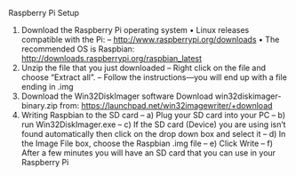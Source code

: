  Raspberry Pi Setup
1. Download the Raspberry Pi operating system
• Linux releases compatible with the Pi: – http://www.raspberrypi.org/downloads
• The recommended OS is Raspbian:
http://downloads.raspberrypi.org/raspbian_latest
2. Unzip the file that you just downloaded
–
Right click on the file and choose “Extract all”.
–
Follow the instructions—you will end up with a file ending in .img
3. Download the Win32DiskImager software
Download win32diskimager-binary.zip from:
https://launchpad.net/win32imagewriter/+download
4. Writing Raspbian to the SD card
– a) Plug your SD card into your PC
– b) run Win32DiskImager.exe
– c) If the SD card (Device) you are using isn’t found automatically then click on the drop
down box and select it
– d) In the Image File box, choose the Raspbian .img file
– e) Click Write – f) After a few minutes you will have an SD card that you can use in
your Raspberry Pi 
